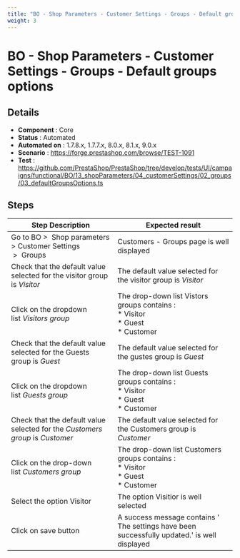 ```yaml
---
title: "BO - Shop Parameters - Customer Settings - Groups - Default groups options"
weight: 3
---
```


# BO - Shop Parameters - Customer Settings - Groups - Default groups options
## Details
* **Component** : Core
* **Status** : Automated
* **Automated on** : 1.7.8.x, 1.7.7.x, 8.0.x, 8.1.x, 9.0.x
* **Scenario** : https://forge.prestashop.com/browse/TEST-1091
* **Test** : https://github.com/PrestaShop/PrestaShop/tree/develop/tests/UI/campaigns/functional/BO/13_shopParameters/04_customerSettings/02_groups/03_defaultGroupsOptions.ts

## Steps
| Step Description | Expected result |
| ----- | ----- |
| Go to BO >  Shop parameters > Customer Settings  >  Groups | Customers - Groups page is well displayed |
| Check that the default value selected for the visitor group is *Visitor* | The default value selected for the visitor group is *Visitor* |
| Click on the dropdown list *Visitors group* | The drop-down list Vistors groups contains :<br> * Visitor<br> * Guest<br> * Customer |
| Check that the default value selected for the Guests group is *Guest* | The default value selected for the gustes group is *Guest* |
| Click on the dropdown list *Guests group* | The drop-down list Guests groups contains :<br> * Visitor<br> * Guest<br> * Customer |
| Check that the default value selected for the *Customers group* is *Customer* | The default value selected for the Customers group is *Customer* |
| Click on the drop-down list *Customers group* | The drop-down list Customers groups contains :<br> * Visitor<br> * Guest<br> * Customer |
| Select the option Visitor | The option Visitior is well selected |
| Click on save button | A success message contains ' The settings have been successfully updated.'  is well displayed |
